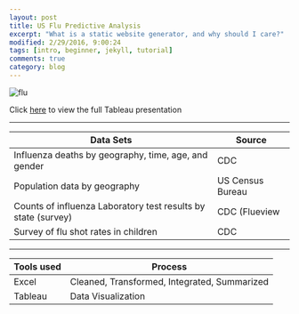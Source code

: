 ```yaml
---
layout: post
title: US Flu Predictive Analysis
excerpt: "What is a static website generator, and why should I care?"
modified: 2/29/2016, 9:00:24
tags: [intro, beginner, jekyll, tutorial]
comments: true
category: blog
---
```

![flu](https://morwarid1.github.io/images/Flu.png)

Click [here](https://public.tableau.com/profile/morwarid.najafizada#!/vizhome/flue/Story) to view the full Tableau presentation 
 
 
--------------

Data Sets | Source
------------ | ------------
Influenza deaths by geography, time, age, and gender | CDC
Population data by geography | US Census Bureau
Counts of influenza Laboratory test results by state (survey) | CDC (Flueview
Survey of flu shot rates in children | CDC 

--------------

Tools used | Process
------------ | ------------
Excel | Cleaned, Transformed, Integrated, Summarized
Tableau | Data Visualization 
